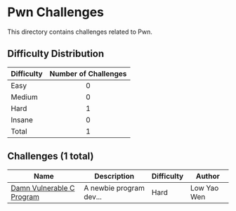 # Pwn Challenges
This directory contains challenges related to Pwn.

## Difficulty Distribution
| Difficulty | Number of Challenges |
| ---------- |:--------------------:|
| Easy | 0 |
| Medium | 0 |
| Hard | 1 |
| Insane | 0 |
| Total | 1 |

## Challenges (1 total)
| Name | Description | Difficulty | Author |
| ---- | ----------- | ---------- | ------ |
| [Damn Vulnerable C Program](<./Damn Vulnerable C Program>) | A newbie program dev... | Hard | Low Yao Wen |
